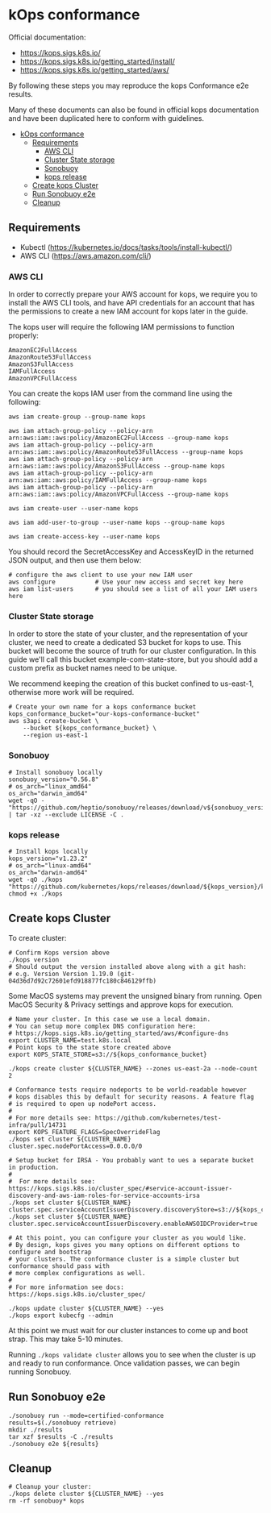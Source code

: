 # kOps conformance


Official documentation:
 - https://kops.sigs.k8s.io/
 - https://kops.sigs.k8s.io/getting_started/install/
 - https://kops.sigs.k8s.io/getting_started/aws/

By following these steps you may reproduce the kops Conformance e2e results.

Many of these documents can also be found in official kops documentation and
have been duplicated here to conform with guidelines.

- [kOps conformance](#kops-conformance)
  - [Requirements](#requirements)
    - [AWS CLI](#aws-cli)
    - [Cluster State storage](#cluster-state-storage)
    - [Sonobuoy](#sonobuoy)
    - [kops release](#kops-release)
  - [Create kops Cluster](#create-kops-cluster)
  - [Run Sonobuoy e2e](#run-sonobuoy-e2e)
  - [Cleanup](#cleanup)

## Requirements
- Kubectl (https://kubernetes.io/docs/tasks/tools/install-kubectl/)
- AWS CLI (https://aws.amazon.com/cli/)

### AWS CLI

In order to correctly prepare your AWS account for kops, we require you to install the AWS CLI tools, and have API credentials for an account that has the permissions to create a new IAM account for kops later in the guide.

The kops user will require the following IAM permissions to function properly:

```
AmazonEC2FullAccess
AmazonRoute53FullAccess
AmazonS3FullAccess
IAMFullAccess
AmazonVPCFullAccess
```

You can create the kops IAM user from the command line using the following:

```
aws iam create-group --group-name kops

aws iam attach-group-policy --policy-arn arn:aws:iam::aws:policy/AmazonEC2FullAccess --group-name kops
aws iam attach-group-policy --policy-arn arn:aws:iam::aws:policy/AmazonRoute53FullAccess --group-name kops
aws iam attach-group-policy --policy-arn arn:aws:iam::aws:policy/AmazonS3FullAccess --group-name kops
aws iam attach-group-policy --policy-arn arn:aws:iam::aws:policy/IAMFullAccess --group-name kops
aws iam attach-group-policy --policy-arn arn:aws:iam::aws:policy/AmazonVPCFullAccess --group-name kops

aws iam create-user --user-name kops

aws iam add-user-to-group --user-name kops --group-name kops

aws iam create-access-key --user-name kops
```

You should record the SecretAccessKey and AccessKeyID in the returned JSON output, and then use them below:
```
# configure the aws client to use your new IAM user
aws configure           # Use your new access and secret key here
aws iam list-users      # you should see a list of all your IAM users here
```

### Cluster State storage

In order to store the state of your cluster, and the representation of your cluster, we need to create a dedicated S3 bucket for kops to use. This bucket will become the source of truth for our cluster configuration. In this guide we'll call this bucket example-com-state-store, but you should add a custom prefix as bucket names need to be unique.

We recommend keeping the creation of this bucket confined to us-east-1, otherwise more work will be required.

```
# Create your own name for a kops conformance bucket
kops_conformance_bucket="our-kops-conformance-bucket"
aws s3api create-bucket \
    --bucket ${kops_conformance_bucket} \
    --region us-east-1
```


### Sonobuoy

```shell
# Install sonobuoy locally
sonobuoy_version="0.56.8"
# os_arch="linux_amd64"
os_arch="darwin_amd64"
wget -qO - "https://github.com/heptio/sonobuoy/releases/download/v${sonobuoy_version}/sonobuoy_${sonobuoy_version}_${os_arch}.tar.gz" | tar -xz --exclude LICENSE -C .
```

### kops release
```shell
# Install kops locally
kops_version="v1.23.2"
# os_arch="linux-amd64"
os_arch="darwin-amd64"
wget -qO ./kops "https://github.com/kubernetes/kops/releases/download/${kops_version}/kops-${os_arch}"
chmod +x ./kops
```

## Create kops Cluster

To create cluster:

```shell
# Confirm Kops version above
./kops version
# Should output the version installed above along with a git hash:
# e.g. Version Version 1.19.0 (git-04d36d7d92c72601efd918877fc180c846129ffb)
```

Some MacOS systems may prevent the unsigned binary from running.
Open MacOS Security & Privacy settings and approve kops for execution.

```shell
# Name your cluster. In this case we use a local domain.
# You can setup more complex DNS configuration here:
# https://kops.sigs.k8s.io/getting_started/aws/#configure-dns
export CLUSTER_NAME=test.k8s.local
# Point kops to the state store created above
export KOPS_STATE_STORE=s3://${kops_conformance_bucket}

./kops create cluster ${CLUSTER_NAME} --zones us-east-2a --node-count 2

# Conformance tests require nodeports to be world-readable however
# kops disables this by default for security reasons. A feature flag
# is required to open up nodePort access.
#
# For more details see: https://github.com/kubernetes/test-infra/pull/14731
export KOPS_FEATURE_FLAGS=SpecOverrideFlag
./kops set cluster ${CLUSTER_NAME} cluster.spec.nodePortAccess=0.0.0.0/0

# Setup bucket for IRSA - You probably want to ues a separate bucket in production.
#
#  For more details see: https://kops.sigs.k8s.io/cluster_spec/#service-account-issuer-discovery-and-aws-iam-roles-for-service-accounts-irsa
./kops set cluster ${CLUSTER_NAME} cluster.spec.serviceAccountIssuerDiscovery.discoveryStore=s3://${kops_conformance_bucket}
./kops set cluster ${CLUSTER_NAME} cluster.spec.serviceAccountIssuerDiscovery.enableAWSOIDCProvider=true

# At this point, you can configure your cluster as you would like.
# By design, kops gives you many options on different options to configure and bootstrap
# your clusters. The conformance cluster is a simple cluster but conformance should pass with
# more complex configurations as well.
#
# For more information see docs: https://kops.sigs.k8s.io/cluster_spec/

./kops update cluster ${CLUSTER_NAME} --yes
./kops export kubecfg --admin
```

At this point we must wait for our cluster instances to come up and boot strap.  This may take 5-10 minutes.

Running `./kops validate cluster` allows you to see when the cluster is up and ready to run conformance.  Once validation passes, we can begin running Sonobuoy.

## Run Sonobuoy e2e
```
./sonobuoy run --mode=certified-conformance
results=$(./sonobuoy retrieve)
mkdir ./results
tar xzf $results -C ./results
./sonobuoy e2e ${results}
```

## Cleanup
```shell
# Cleanup your cluster:
./kops delete cluster ${CLUSTER_NAME} --yes
rm -rf sonobuoy* kops
```